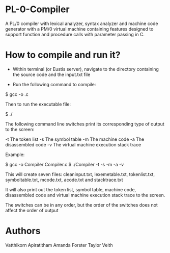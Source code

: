 # PL-0-Compiler
A PL/0 compiler with lexical analyzer, syntax analyzer and machine code generator with a PM/0 virtual machine containing features designed to support function and procedure calls with parameter passing in C.

How to compile and run it?
==========================

- Within terminal (or Eustis server), navigate to the directory containing
the source code and the input.txt file

- Run the following command to compile:

$ gcc -o <Executable File Name> <File Name>.c

Then to run the executable file:

$ ./<Executable File Name> <Command line switches>

The following command line switches print its corresponding
type of output to the screen:

-t 	The token list
-s 	The symbol table
-m 	The machine code
-a 	The disassembled code
-v 	The virtual machine execution stack trace


Example: 

$ gcc -o Compiler Compiler.c
$ ./Compiler -t -s -m -a -v

This will create seven files: cleaninput.txt, lexemetable.txt, tokenlist.txt,
symboltable.txt, mcode.txt, acode.txt and stacktrace.txt

It will also print out the token list, symbol table, machine code, disassembled code
and virtual machine execution stack trace to the screen.

The switches can be in any order, but the order of the switches does not affect the
order of output

Authors
======
Vatthikorn Apiratitham
Amanda Forster
Taylor Veith
